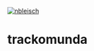[![nbleisch](https://circleci.com/gh/nbleisch/trackomunda.svg?style=svg&circle-token=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)](https://app.circleci.com/pipelines/github/nbleisch/trackomunda)

# trackomunda
